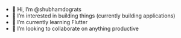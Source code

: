- 👋 Hi, I’m @shubhamdograts
- 👀 I’m interested in building things (currently building applications)
- 🌱 I’m currently learning Flutter
- 💞️ I’m looking to collaborate on anything productive

<!---
shubhamdograts/shubhamdograts is a ✨ special ✨ repository because its `README.md` (this file) appears on your GitHub profile.
You can click the Preview link to take a look at your changes.
--->
